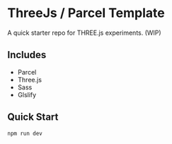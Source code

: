 # ThreeJs / Parcel Template

A quick starter repo for THREE.js experiments. (WIP)

## Includes

-   Parcel
-   Three.js
-   Sass
-   Glslify

## Quick Start

```bash
npm run dev
```
